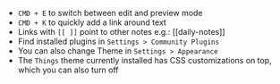 
- `CMD + E` to switch between edit and preview mode
- `CMD + K` to quickly add a link around text
- Links with `[[ ]]` point to other notes e.g.: [[daily-notes]]
- Find installed plugins in `Settings > Community Plugins`
- You can also change Theme in `Settings > Appearance` 
- The `Things` theme currently installed has CSS customizations on top, which you can also turn off